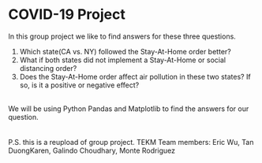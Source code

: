 # COVID-19 Project <br>
In this group project we like to find answers for these three questions.<br>
1. Which state(CA vs. NY) followed the Stay-At-Home order better?<br>
2. What if both states did not implement a Stay-At-Home or social distancing order?<br>
3. Does the Stay-At-Home order affect air pollution in these two states? If so, is it a positive or negative effect?<br>
<br>
We will be using Python Pandas and Matplotlib to find the answers for our question.<br>
<br>
<br>
P.S. this is a reupload of group project. TEKM Team members: Eric Wu, Tan DuongKaren, Galindo Choudhary, Monte Rodriguez


